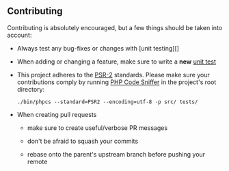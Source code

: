 ## Contributing

Contributing is absolutely encouraged, but a few things should be taken into
account:

  - Always test any bug-fixes or changes with [unit testing][]

  - When adding or changing a feature, make sure to write a **new**
    [unit test][unit-testing]

  - This project adheres to the [PSR-2][] standards. Please make sure your
    contributions comply by running [PHP Code Sniffer][] in the project's root
    directory:

    ```
    ./bin/phpcs --standard=PSR2 --encoding=utf-8 -p src/ tests/
    ```

  - When creating pull requests

    - make sure to create useful/verbose PR messages

    - don't be afraid to squash your commits

    - rebase onto the parent's upstream branch before pushing your remote

[unit-testing]: http://github.com/sergeylukin/multisort-php/blob/master/README.md#unit-testing
[psr-2]: https://github.com/php-fig/fig-standards/blob/master/accepted/PSR-2-coding-style-guide.md
[php code sniffer]: https://github.com/squizlabs/PHP_CodeSniffer
